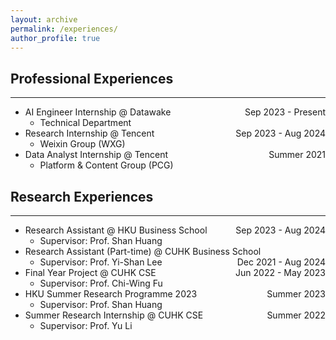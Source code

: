 ```yaml
---
layout: archive
permalink: /experiences/
author_profile: true
---
```


## Professional Experiences
---
* AI Engineer Internship @ Datawake <span style="float: right;">Sep 2023 - Present</span>
  * Technical Department
* Research Internship @ Tencent <span style="float: right;">Sep 2023 - Aug 2024</span>
  * Weixin Group (WXG)
* Data Analyst Internship @ Tencent <span style="float: right;">Summer 2021</span>
  * Platform & Content Group (PCG)

## Research Experiences
---
* Research Assistant @ HKU Business School <span style="float: right;">Sep 2023 - Aug 2024</span>
  * Supervisor: Prof. Shan Huang
* Research Assistant (Part-time) @ CUHK Business School <span style="float: right;">Dec 2021 - Aug 2024</span>
  * Supervisor: Prof. Yi-Shan Lee
* Final Year Project @ CUHK CSE <span style="float: right;">Jun 2022 - May 2023</span>
  * Supervisor: Prof. Chi-Wing Fu
* HKU Summer Research Programme 2023 <span style="float: right;">Summer 2023</span>
  * Supervisor: Prof. Shan Huang
* Summer Research Internship @ CUHK CSE <span style="float: right;">Summer 2022</span>
  * Supervisor: Prof. Yu Li